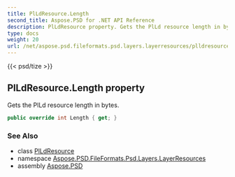 ```yaml
---
title: PlLdResource.Length
second_title: Aspose.PSD for .NET API Reference
description: PlLdResource property. Gets the PlLd resource length in bytes
type: docs
weight: 20
url: /net/aspose.psd.fileformats.psd.layers.layerresources/plldresource/length/
---
```

{{< psd/tize >}}
## PlLdResource.Length property

Gets the PlLd resource length in bytes.

```csharp
public override int Length { get; }
```

### See Also

* class [PlLdResource](../)
* namespace [Aspose.PSD.FileFormats.Psd.Layers.LayerResources](../../plldresource/)
* assembly [Aspose.PSD](../../../)


